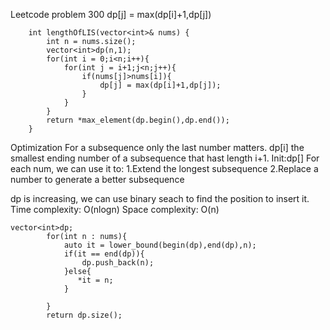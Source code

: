 Leetcode problem 300
dp[j] = max(dp[i]+1,dp[j])
```
    int lengthOfLIS(vector<int>& nums) {
        int n = nums.size();
        vector<int>dp(n,1);
        for(int i = 0;i<n;i++){
            for(int j = i+1;j<n;j++){
                if(nums[j]>nums[i]){
                    dp[j] = max(dp[i]+1,dp[j]);
                }
            }
        }
        return *max_element(dp.begin(),dp.end());
    }
```
Optimization
For a subsequence only the last number matters.
dp[i] the smallest ending number of a subsequence that hast length i+1.
Init:dp[]
For each num, we can use it to:
1.Extend the longest subsequence
2.Replace a number to generate a better subsequence

dp is increasing, we can use binary seach to find the position to insert it.
Time complexity: O(nlogn)
Space complexity: O(n)
```
vector<int>dp;
        for(int n : nums){
            auto it = lower_bound(begin(dp),end(dp),n);
            if(it == end(dp)){
                dp.push_back(n);
            }else{
               *it = n; 
            }
                
        }
        return dp.size();
```
